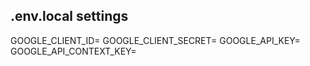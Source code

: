 ## .env.local settings

GOOGLE_CLIENT_ID=
GOOGLE_CLIENT_SECRET=
GOOGLE_API_KEY=
GOOGLE_API_CONTEXT_KEY=
